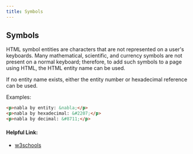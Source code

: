 ```yaml
---
title: Symbols
---
```

## Symbols

HTML symbol entities are characters that are not represented on a user's keyboards. Many mathematical, scientific, and currency symbols
are not present on a normal keyboard; therefore, to add such symbols to a page using HTML, the HTML entity name can be used.

If no entity name exists, either the entity number or hexadecimal reference can be used.

Examples:

```html
<p>nabla by entity: &nabla;</p>
<p>nabla by hexadecimal: &#2207;</p>
<p>nabla by decimal: &#8711;</p>
  ```


#### Helpful Link:
<ul>
  <li><a href='https://www.w3schools.com/html/html_symbols.asp' target='_blank' rel='nofollow'>w3schools</a></li>
</ul>



